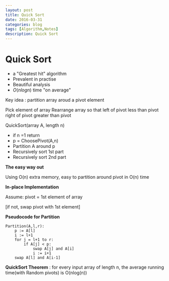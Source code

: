 ```yaml
---
layout: post
title: Quick Sort
date: 2016-03-31
categories: blog
tags: [Algorithm,Notes]
description: Quick Sort
---
```


# Quick Sort

* a "Greatest hit" algorithm
* Prevalent in practise
* Beautiful analysis
* $O(n log n)$ time "on average"

Key idea : partition array aroud a pivot element

Pick element of array
Rearrange array so that
left of pivot less than pivot
right of pivot greater than pivot

QuickSort(array A, length n)

* if n =1 return
* p = ChoosePivot(A,n)
* Partition A around p
* Recursively sort 1st part
* Recursively sort 2nd part

**The easy way out**

Using O(n) extra memory, easy to partition around pivot in O(n) time

**In-place Implementation**

Assume: pivot = 1st element of array

[if not, swap pivot with 1st element]

**Pseudocode for Partition**



	Partition(A,l,r):
		p := A[l]
		i := l+1
		for j = l+1 to r:
			if A[j] < p:
				swap A[j] and A[i]
				i := i+1
		swap A[l] and A[i-1]

**QuickSort Theorem** : for every input array of length n, the average running time(with Random pivots) is O(nlog(n))

		

